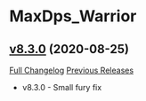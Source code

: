 # MaxDps_Warrior

## [v8.3.0](https://github.com/kaminaris/MaxDps-Warrior/tree/v8.3.0) (2020-08-25)
[Full Changelog](https://github.com/kaminaris/MaxDps-Warrior/compare/v8.2.5.1...v8.3.0) [Previous Releases](https://github.com/kaminaris/MaxDps-Warrior/releases)

- v8.3.0 - Small fury fix  
